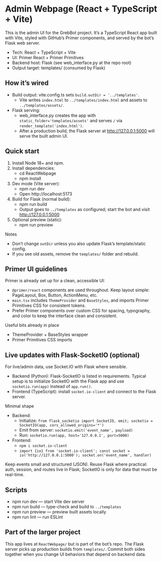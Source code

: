 # Admin Webpage (React + TypeScript + Vite)

This is the admin UI for the GrebBot project. It’s a TypeScript React app built with Vite, styled with GitHub’s Primer components, and served by the bot’s Flask web server.

- Tech: React + TypeScript + Vite
- UI: Primer React + Primer Primitives
- Backend host: Flask (see web_interface.py at the repo root)
- Output target: templates/ (consumed by Flask)

## How it’s wired
- Build output: vite.config.ts sets `build.outDir = '../templates'`.
  - Vite writes `index.html` to `../templates/index.html` and assets to `../templates/assets/`.
- Flask serving:
  - web_interface.py creates the app with `static_folder='templates/assets'` and serves `/` via `render_template('index.html')`.
  - After a production build, the Flask server at http://127.0.0.1:5000 will serve the built admin UI.

## Quick start
1) Install Node 18+ and npm.
2) Install dependencies:
   - cd ReactWebpage
   - npm install
3) Dev mode (Vite server):
   - npm run dev
   - Open http://localhost:5173
4) Build for Flask (normal build):
   - npm run build
   - Output goes to `../templates` as configured; start the bot and visit http://127.0.0.1:5000
5) Optional preview (static):
   - npm run preview

Notes
- Don’t change `outDir` unless you also update Flask’s template/static config.
- If you see old assets, remove the `templates/` folder and rebuild.

## Primer UI guidelines
Primer is already set up for a clean, accessible UI:
- `@primer/react` components are used throughout. Keep layout simple: PageLayout, Box, Button, ActionMenu, etc.
- `main.tsx` includes `ThemeProvider` and `BaseStyles`, and imports Primer Primitives CSS for consistent tokens.
- Prefer Primer components over custom CSS for spacing, typography, and color to keep the interface clean and consistent.

Useful bits already in place
- ThemeProvider + BaseStyles wrapper
- Primer Primitives CSS imports

## Live updates with Flask-SocketIO (optional)
For live/admin data, use Socket.IO with Flask where sensible.
- Backend (Python): Flask-SocketIO is listed in requirements. Typical setup is to initialize SocketIO with the Flask app and use `socketio.run(app)` instead of `app.run()`.
- Frontend (TypeScript): install `socket.io-client` and connect to the Flask server.

Minimal shape
- Backend:
  - Initialize: `from flask_socketio import SocketIO, emit; socketio = SocketIO(app, cors_allowed_origins='*')`
  - Emit from server: `socketio.emit('event_name', payload)`
  - Run: `socketio.run(app, host='127.0.0.1', port=5000)`
- Frontend:
  - `npm i socket.io-client`
  - `import {io} from 'socket.io-client'; const socket = io('http://127.0.0.1:5000'); socket.on('event_name', handler)`

Keep events small and structured (JSON). Reuse Flask where practical: auth, session, and routes live in Flask; SocketIO is only for data that must be real-time.

## Scripts
- npm run dev — start Vite dev server
- npm run build — type-check and build to `../templates`
- npm run preview — preview built assets locally
- npm run lint — run ESLint

## Part of the larger project
This app lives at `ReactWebpage/` but is part of the bot’s repo. The Flask server picks up production builds from `templates/`. Commit both sides together when you change UI behaviors that depend on backend data.
